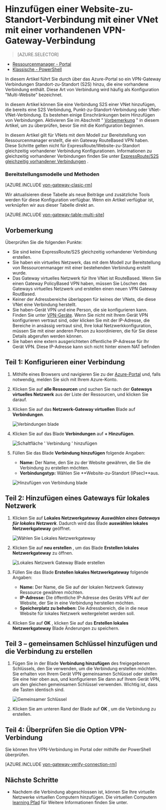 <properties
   pageTitle="Zum Hinzufügen von mehreren VPN Gateway Standorten Verbindungen zu einem virtuellen Netzwerk für das Modell zur Bereitstellung von Ressourcenmanager über das Azure-Portal | Microsoft Azure"
   description="Fügen Sie Website mit mehreren S2S Verbindungen zu einem VPN-Gateway, der eine vorhandene Verbindung hinzu"
   services="vpn-gateway"
   documentationCenter="na"
   authors="cherylmc"
   manager="carmonm"
   editor=""
   tags="azure-resource-manager"/>

<tags
   ms.service="vpn-gateway"
   ms.devlang="na"
   ms.topic="article"
   ms.tgt_pltfrm="na"
   ms.workload="infrastructure-services"
   ms.date="10/10/2016"
   ms.author="cherylmc"/>



# <a name="add-a-site-to-site-connection-to-a-vnet-with-an-existing-vpn-gateway-connection"></a>Hinzufügen einer Website-zu-Standort-Verbindung mit einer VNet mit einer vorhandenen VPN-Gateway-Verbindung

> [AZURE.SELECTOR]
- [Ressourcenmanager - Portal](vpn-gateway-howto-multi-site-to-site-resource-manager-portal.md)
- [Klassische - PowerShell](vpn-gateway-multi-site.md)

In diesem Artikel führt Sie durch über das Azure-Portal so ein VPN-Gateway Verbindungen Standort-zu-Standort (S2S) hinzu, die eine vorhandene Verbindung enthält. Diese Art von Verbindung wird häufig als Konfiguration "Multi-Website" bezeichnet. 

In diesem Artikel können Sie eine Verbindung S2S einer VNet hinzufügen, die bereits eine S2S Verbindung, Punkt-zu-Standort-Verbindung oder VNet-VNet-Verbindung. Es bestehen einige Einschränkungen beim Hinzufügen von Verbindungen. Aktivieren Sie im Abschnitt " [Vorbemerkung](#before) " in diesem Artikel, um zu überprüfen, bevor Sie mit die Konfiguration beginnen. 

In diesem Artikel gilt für VNets mit dem Modell zur Bereitstellung von Ressourcenmanager erstellt, die ein Gateway RouteBased VPN haben. Diese Schritte gelten nicht für ExpressRoute/Website-zu-Standort gleichzeitig vorhandener Verbindung Konfigurationen. Informationen zu gleichzeitig vorhandener Verbindungen finden Sie unter [ExpressRoute/S2S gleichzeitig vorhandener Verbindungen](../expressroute/expressroute-howto-coexist-resource-manager.md) .

### <a name="deployment-models-and-methods"></a>Bereitstellungsmodelle und Methoden

[AZURE.INCLUDE [vpn-gateway-clasic-rm](../../includes/vpn-gateway-classic-rm-include.md)] 

Wir aktualisieren diese Tabelle als neue Beiträge und zusätzliche Tools werden für diese Konfiguration verfügbar. Wenn ein Artikel verfügbar ist, verknüpfen wir aus dieser Tabelle direkt an.

[AZURE.INCLUDE [vpn-gateway-table-multi-site](../../includes/vpn-gateway-table-multisite-include.md)] 


## <a name="a-namebeforeabefore-you-begin"></a><a name="before"></a>Vorbemerkung

Überprüfen Sie die folgenden Punkte:

- Sie sind keine ExpressRoute/S2S gleichzeitig vorhandener Verbindung erstellen.
- Sie haben ein virtuelles Netzwerk, das mit dem Modell zur Bereitstellung von Ressourcenmanager mit einer bestehenden Verbindung erstellt wurde.
- Das Gateway virtuelles Netzwerk für Ihre VNet ist RouteBased. Wenn Sie einen Gateway PolicyBased VPN haben, müssen Sie Löschen des Gateways virtuelles Netzwerk und erstellen einen neuen VPN Gateway RoutBased.
- Keiner der Adressbereiche überlappen für keines der VNets, die diese VNet eine Verbindung herstellt.
- Sie haben-Gerät VPN und eine Person, die sie konfigurieren kann. Finden Sie unter [VPN-Geräte](vpn-gateway-about-vpn-devices.md). Wenn Sie nicht mit Ihrem Gerät VPN konfigurieren vertraut sind, oder klicken Sie mit der IP-Adresse, die Bereiche in ansässig vertraut sind, Ihre lokal Netzwerkkonfiguration, müssen Sie mit einer anderen Person zu koordinieren, die für Sie diese Details abgerufen werden können.
- Sie haben eine extern ausgerichteten öffentliche IP-Adresse für Ihr Gerät VPN. Diese IP-Adresse kann sich nicht hinter einem NAT befinden


## <a name="a-namepart1apart-1---configure-a-connection"></a><a name="part1"></a>Teil 1: Konfigurieren einer Verbindung

1. Mithilfe eines Browsers und navigieren Sie zu der [Azure-Portal](http://portal.azure.com) und, falls notwendig, melden Sie sich mit Ihrem Azure-Konto.
2. Klicken Sie auf **alle Ressourcen** und suchen Sie nach der **Gateways virtuelles Netzwerk** aus der Liste der Ressourcen, und klicken Sie darauf.
3. Klicken Sie auf das **Netzwerk-Gateway virtuellen** Blade auf **Verbindungen**.

    ![Verbindungen blade](./media/vpn-gateway-howto-multi-site-to-site-resource-manager-portal/connectionsblade.png "Connections blade")<br>

4. Klicken Sie auf das Blade **Verbindungen** auf **+ Hinzufügen**.

    ![Schaltfläche ' Verbindung ' hinzufügen](./media/vpn-gateway-howto-multi-site-to-site-resource-manager-portal/addbutton.png "Add connection button")<br>

5. Füllen Sie das Blade **Verbindung hinzufügen** folgende Angaben:
    - **Name:** Der Name, den Sie zu der Website gewähren, die Sie die Verbindung zu erstellen möchten.
    - **Verbindungstyp:** Wählen Sie **Website-zu-Standort (IPsec)**aus.

    ![Hinzufügen von Verbindung blade](./media/vpn-gateway-howto-multi-site-to-site-resource-manager-portal/addconnectionblade.png "Add connection blade")<br>

## <a name="a-namepart2apart-2---add-a-local-network-gateway"></a><a name="part2"></a>Teil 2: Hinzufügen eines Gateways für lokales Netzwerk

1. Klicken Sie auf **Lokales Netzwerkgateway** ***Auswählen eines Gateways für lokales Netzwerk***. Dadurch wird das Blade **auswählen lokales Netzwerkgateway** geöffnet.

    ![Wählen Sie Lokales Netzwerkgateway](./media/vpn-gateway-howto-multi-site-to-site-resource-manager-portal/chooselng.png "Choose local network gateway")<br>
2. Klicken Sie auf **neu erstellen** , um das Blade **Erstellen lokales Netzwerkgateway** zu öffnen.

    ![Lokales Netzwerk Gateway Blade erstellen](./media/vpn-gateway-howto-multi-site-to-site-resource-manager-portal/createlngblade.png "Create local network gateway")<br>

3. Füllen Sie das Blade **Erstellen lokales Netzwerkgateway** folgende Angaben:
    - **Name:** Der Name, die Sie auf der lokalen Netzwerk Gateway Ressource gewähren möchten.
    - **IP-Adresse:** Die öffentliche IP-Adresse des Geräts VPN auf der Website, der Sie in eine Verbindung herstellen möchten.
    - **Speicherplatz zu beheben:** Die Adressbereich, die in die neue Website für lokales Netzwerk weitergeleitet werden soll.
4. Klicken Sie auf **OK** , klicken Sie auf das **Erstellen lokales Netzwerkgateway** Blade Änderungen zu speichern.

## <a name="a-namepart3apart-3---add-the-shared-key-and-create-the-connection"></a><a name="part3"></a>Teil 3 – gemeinsamen Schlüssel hinzufügen und die Verbindung zu erstellen

1. Fügen Sie in der Blade **Verbindung hinzufügen** des freigegebenen Schlüssels, den Sie verwenden, um die Verbindung erstellen möchten. Sie erhalten von Ihrem Gerät VPN gemeinsamen Schlüssel oder stellen Sie eine hier oben aus, und konfigurieren Sie dann auf Ihrem Gerät VPN, um den gleichen gemeinsamen Schlüssel verwenden. Wichtig ist, dass die Tasten identisch sind.

    ![Gemeinsamer Schlüssel](./media/vpn-gateway-howto-multi-site-to-site-resource-manager-portal/sharedkey.png "Shared key")<br>
2. Klicken Sie am unteren Rand der Blade auf **OK** , um die Verbindung zu erstellen.

## <a name="a-namepart4apart-4---verify-the-vpn-connection"></a><a name="part4"></a>Teil 4: Überprüfen Sie die Option VPN-Verbindung

Sie können Ihre VPN-Verbindung im Portal oder mithilfe der PowerShell überprüfen.

[AZURE.INCLUDE [vpn-gateway-verify-connection-rm](../../includes/vpn-gateway-verify-connection-rm-include.md)]


## <a name="next-steps"></a>Nächste Schritte

- Nachdem die Verbindung abgeschlossen ist, können Sie Ihre virtuelle Netzwerke virtuellen Computern hinzufügen. Die virtuellen Computern [learning Pfad](https://azure.microsoft.com/documentation/learning-paths/virtual-machines) für Weitere Informationen finden Sie unter.
